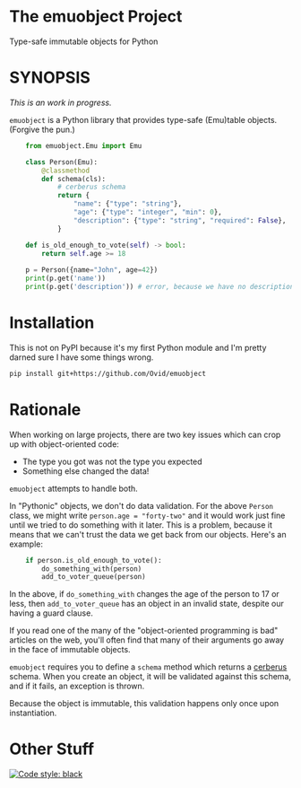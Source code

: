 # The emuobject Project

Type-safe immutable objects for Python

# SYNOPSIS

_This is an work in progress._

`emuobject` is a Python library that provides type-safe (Emu)table objects. (Forgive the pun.)

```python
    from emuobject.Emu import Emu

    class Person(Emu):
        @classmethod
        def schema(cls):
            # cerberus schema
            return {
                "name": {"type": "string"},
                "age": {"type": "integer", "min": 0},
                "description": {"type": "string", "required": False},
            }

    def is_old_enough_to_vote(self) -> bool:
        return self.age >= 18
        
    p = Person({name="John", age=42})
    print(p.get('name'))
    print(p.get('description')) # error, because we have no description
```

# Installation

This is not on PyPI because it's my first Python module and I'm pretty darned
sure I have some things wrong.

```bash
pip install git+https://github.com/Ovid/emuobject
```

# Rationale

When working on large projects, there are two key issues which can crop up with object-oriented code:

* The type you got was not the type you expected
* Something else changed the data!

`emuobject` attempts to handle both.

In "Pythonic" objects, we don't do data validation. For the above `Person`
class, we might write `person.age = "forty-two"` and it would work just fine
until we tried to do something with it later.  This is a problem, because it
means that we can't trust the data we get back from our objects. Here's an
example:

```python
    if person.is_old_enough_to_vote():
        do_something_with(person)
        add_to_voter_queue(person)
```

In the above, if `do_something_with` changes the age of the person to 17 or less, then
`add_to_voter_queue` has an object in an invalid state, despite our having a guard clause.

If you read one of the many of the "object-oriented programming is bad" articles on the web,
you'll often find that many of their arguments go away in the face of immutable objects.

`emuobject` requires you to define a `schema` method which returns a
[cerberus](https://docs.python-cerberus.org/) schema. When you create an
object, it will be validated against this schema, and if it fails, an
exception is thrown.

Because the object is immutable, this validation happens only once upon instantiation.

# Other Stuff

[![Code style: black](https://img.shields.io/badge/code%20style-black-000000.svg)](https://github.com/psf/black)
